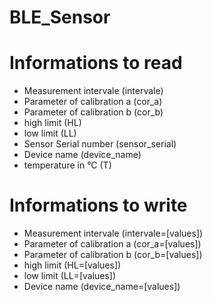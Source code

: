 # BLE_Sensor

# Informations to read
- Measurement intervale (intervale)
- Parameter of calibration a (cor_a)
- Parameter of calibration b (cor_b)
- high limit (HL)
- low limit (LL)
- Sensor Serial number (sensor_serial)
- Device name (device_name)
- temperature in °C (T)

# Informations to write
- Measurement intervale (intervale=[values])
- Parameter of calibration a (cor_a=[values])
- Parameter of calibration b (cor_b=[values])
- high limit (HL=[values])
- low limit (LL=[values])
- Device name (device_name=[values])